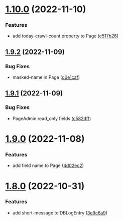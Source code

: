 # [1.10.0](https://github.com/ghorbani-mohammad/Crawler-Framework/compare/v1.9.2...v1.10.0) (2022-11-10)


### Features

* add today-crawl-count property to Page ([e517b26](https://github.com/ghorbani-mohammad/Crawler-Framework/commit/e517b2689c68a0cb0fe603acf02c67a92ab38009))



## [1.9.2](https://github.com/ghorbani-mohammad/Crawler-Framework/compare/v1.9.1...v1.9.2) (2022-11-09)


### Bug Fixes

* masked-name in Page ([d0e1caf](https://github.com/ghorbani-mohammad/Crawler-Framework/commit/d0e1caf9823a1aa3ae4ae303334a723da606320d))



## [1.9.1](https://github.com/ghorbani-mohammad/Crawler-Framework/compare/v1.9.0...v1.9.1) (2022-11-09)


### Bug Fixes

* PageAdmin read_only fields ([c582dff](https://github.com/ghorbani-mohammad/Crawler-Framework/commit/c582dffba165bdef603a0ab465b21893b902a2b6))



# [1.9.0](https://github.com/ghorbani-mohammad/Crawler-Framework/compare/v1.8.0...v1.9.0) (2022-11-08)


### Features

* add field name to Page ([4d02ec2](https://github.com/ghorbani-mohammad/Crawler-Framework/commit/4d02ec27b5330b7cb56949cfb5823b3c6a78c7b8))



# [1.8.0](https://github.com/ghorbani-mohammad/Crawler-Framework/compare/v1.7.0...v1.8.0) (2022-10-31)


### Features

* add short-message to DBLogEntry ([3e9c6a9](https://github.com/ghorbani-mohammad/Crawler-Framework/commit/3e9c6a97e1bca5fe78a27f3ef0d0cab0fb9d614d))



